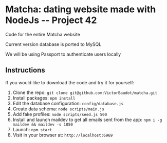 # Matcha: dating website made with NodeJs -- Project 42

Code for the entire Matcha website

Current version database is ported to MySQL

We will be using Passport to authenticate users locally

## Instructions

If you would like to download the code and try it for yourself:

1. Clone the repo: `git clone git@github.com:VictorBaudot/matcha.git`
2. Install packages: `npm install`
3. Edit the database configuration: `config/database.js`
4. Create data schema: `node scripts/main.js`
5. Add fake profiles: `node scripts/seed.js 500`
6. Install and launch maildev to get all emails sent from the app: `npm i -g maildev && maildev -s 1050`
7. Launch: `npm start`
8. Visit in your browser at: `http://localhost:6969`


